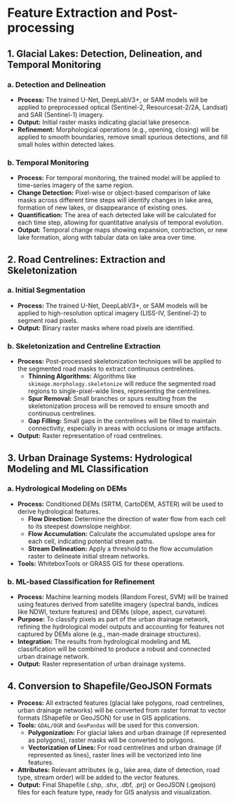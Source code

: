 
# Feature Extraction and Post-processing

## 1. Glacial Lakes: Detection, Delineation, and Temporal Monitoring

### a. Detection and Delineation
*   **Process:** The trained U-Net, DeepLabV3+, or SAM models will be applied to preprocessed optical (Sentinel-2, Resourcesat-2/2A, Landsat) and SAR (Sentinel-1) imagery.
*   **Output:** Initial raster masks indicating glacial lake presence.
*   **Refinement:** Morphological operations (e.g., opening, closing) will be applied to smooth boundaries, remove small spurious detections, and fill small holes within detected lakes.

### b. Temporal Monitoring
*   **Process:** For temporal monitoring, the trained model will be applied to time-series imagery of the same region.
*   **Change Detection:** Pixel-wise or object-based comparison of lake masks across different time steps will identify changes in lake area, formation of new lakes, or disappearance of existing ones.
*   **Quantification:** The area of each detected lake will be calculated for each time step, allowing for quantitative analysis of temporal evolution.
*   **Output:** Temporal change maps showing expansion, contraction, or new lake formation, along with tabular data on lake area over time.

## 2. Road Centrelines: Extraction and Skeletonization

### a. Initial Segmentation
*   **Process:** The trained U-Net, DeepLabV3+, or SAM models will be applied to high-resolution optical imagery (LISS-IV, Sentinel-2) to segment road pixels.
*   **Output:** Binary raster masks where road pixels are identified.

### b. Skeletonization and Centreline Extraction
*   **Process:** Post-processed skeletonization techniques will be applied to the segmented road masks to extract continuous centrelines.
    *   **Thinning Algorithms:** Algorithms like `skimage.morphology.skeletonize` will reduce the segmented road regions to single-pixel-wide lines, representing the centrelines.
    *   **Spur Removal:** Small branches or spurs resulting from the skeletonization process will be removed to ensure smooth and continuous centrelines.
    *   **Gap Filling:** Small gaps in the centrelines will be filled to maintain connectivity, especially in areas with occlusions or image artifacts.
*   **Output:** Raster representation of road centrelines.

## 3. Urban Drainage Systems: Hydrological Modeling and ML Classification

### a. Hydrological Modeling on DEMs
*   **Process:** Conditioned DEMs (SRTM, CartoDEM, ASTER) will be used to derive hydrological features.
    *   **Flow Direction:** Determine the direction of water flow from each cell to its steepest downslope neighbor.
    *   **Flow Accumulation:** Calculate the accumulated upslope area for each cell, indicating potential stream paths.
    *   **Stream Delineation:** Apply a threshold to the flow accumulation raster to delineate initial stream networks.
*   **Tools:** WhiteboxTools or GRASS GIS for these operations.

### b. ML-based Classification for Refinement
*   **Process:** Machine learning models (Random Forest, SVM) will be trained using features derived from satellite imagery (spectral bands, indices like NDWI, texture features) and DEMs (slope, aspect, curvature).
*   **Purpose:** To classify pixels as part of the urban drainage network, refining the hydrological model outputs and accounting for features not captured by DEMs alone (e.g., man-made drainage structures).
*   **Integration:** The results from hydrological modeling and ML classification will be combined to produce a robust and connected urban drainage network.
*   **Output:** Raster representation of urban drainage systems.

## 4. Conversion to Shapefile/GeoJSON Formats

*   **Process:** All extracted features (glacial lake polygons, road centrelines, urban drainage networks) will be converted from raster format to vector formats (Shapefile or GeoJSON) for use in GIS applications.
*   **Tools:** `GDAL/OGR` and `GeoPandas` will be used for this conversion.
    *   **Polygonization:** For glacial lakes and urban drainage (if represented as polygons), raster masks will be converted to polygons.
    *   **Vectorization of Lines:** For road centrelines and urban drainage (if represented as lines), raster lines will be vectorized into line features.
*   **Attributes:** Relevant attributes (e.g., lake area, date of detection, road type, stream order) will be added to the vector features.
*   **Output:** Final Shapefile (.shp, .shx, .dbf, .prj) or GeoJSON (.geojson) files for each feature type, ready for GIS analysis and visualization.

